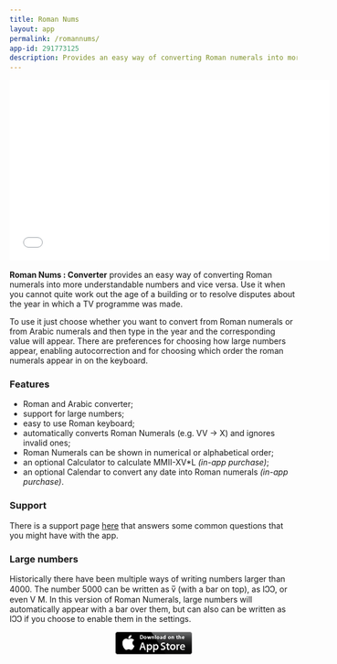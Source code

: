 ```yaml
---
title: Roman Nums
layout: app
permalink: /romannums/
app-id: 291773125
description: Provides an easy way of converting Roman numerals into more understandable numbers and vice versa. Use it when you cannot quite work out the age of a building or to resolve disputes about the year in which a TV programme was made.
---
```

<iframe width="560" height="315" src="//www.youtube.com/embed/CzQ75LmYDJw" frameborder="0" allowfullscreen></iframe>

**Roman Nums : Converter** provides an easy way of converting Roman numerals into more understandable numbers and vice versa. Use it when you cannot quite work out the age of a building or to resolve disputes about the year in which a TV programme was made.

To use it just choose whether you want to convert from Roman numerals or from Arabic numerals and then type in the year and the corresponding value will appear. There are preferences for choosing how large numbers appear, enabling autocorrection and for choosing which order the roman numerals appear in on the keyboard.

### Features

  * Roman and Arabic converter;
  * support for large numbers;
  * easy to use Roman keyboard;
  * automatically converts Roman Numerals (e.g. VV -> X) and ignores invalid ones;
  * Roman Numerals can be shown in numerical or alphabetical order;
  * an optional Calculator to calculate MMII-XV*L _(in-app purchase)_;
  * an optional Calendar to convert any date into Roman numerals _(in-app purchase)_.

### Support

There is a support page [here](/romannums/support/) that answers some common questions that you might have with the app.


### Large numbers


Historically there have been multiple ways of writing numbers larger than 4000. The number 5000 can be written as v̅ (with a bar on top), as IↃↃ, or even V M. In this version of Roman Numerals, large numbers will automatically appear with a bar over them, but can also can be written as IↃↃ if you choose to enable them in the settings.

<p style="text-align: center;"><a href="http://appstore.com/robclarke/romannumerals"><img class="aligncenter" title="Available on the iPhone App Store" alt="Available on the iPhone App Store" src="/assets/images/Download_on_the_App_Store_Badge_US-UK_135x40.png" width="135" height="40"></a></p>
